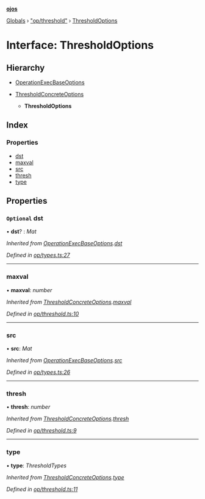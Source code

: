 **[ojos](../README.md)**

[Globals](../README.md) › ["op/threshold"](../modules/_op_threshold_.md) › [ThresholdOptions](_op_threshold_.thresholdoptions.md)

# Interface: ThresholdOptions

## Hierarchy

* [OperationExecBaseOptions](_op_types_.operationexecbaseoptions.md)

* [ThresholdConcreteOptions](_op_threshold_.thresholdconcreteoptions.md)

  * **ThresholdOptions**

## Index

### Properties

* [dst](_op_threshold_.thresholdoptions.md#optional-dst)
* [maxval](_op_threshold_.thresholdoptions.md#maxval)
* [src](_op_threshold_.thresholdoptions.md#src)
* [thresh](_op_threshold_.thresholdoptions.md#thresh)
* [type](_op_threshold_.thresholdoptions.md#type)

## Properties

### `Optional` dst

• **dst**? : *Mat*

*Inherited from [OperationExecBaseOptions](_op_types_.operationexecbaseoptions.md).[dst](_op_types_.operationexecbaseoptions.md#optional-dst)*

*Defined in [op/types.ts:27](https://github.com/cancerberoSgx/mirada/blob/d83d69e/ojos/src/op/types.ts#L27)*

___

###  maxval

• **maxval**: *number*

*Inherited from [ThresholdConcreteOptions](_op_threshold_.thresholdconcreteoptions.md).[maxval](_op_threshold_.thresholdconcreteoptions.md#maxval)*

*Defined in [op/threshold.ts:10](https://github.com/cancerberoSgx/mirada/blob/d83d69e/ojos/src/op/threshold.ts#L10)*

___

###  src

• **src**: *Mat*

*Inherited from [OperationExecBaseOptions](_op_types_.operationexecbaseoptions.md).[src](_op_types_.operationexecbaseoptions.md#src)*

*Defined in [op/types.ts:26](https://github.com/cancerberoSgx/mirada/blob/d83d69e/ojos/src/op/types.ts#L26)*

___

###  thresh

• **thresh**: *number*

*Inherited from [ThresholdConcreteOptions](_op_threshold_.thresholdconcreteoptions.md).[thresh](_op_threshold_.thresholdconcreteoptions.md#thresh)*

*Defined in [op/threshold.ts:9](https://github.com/cancerberoSgx/mirada/blob/d83d69e/ojos/src/op/threshold.ts#L9)*

___

###  type

• **type**: *ThresholdTypes*

*Inherited from [ThresholdConcreteOptions](_op_threshold_.thresholdconcreteoptions.md).[type](_op_threshold_.thresholdconcreteoptions.md#type)*

*Defined in [op/threshold.ts:11](https://github.com/cancerberoSgx/mirada/blob/d83d69e/ojos/src/op/threshold.ts#L11)*
